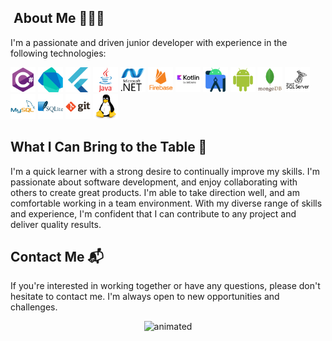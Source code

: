 <h2> About Me 🧑‍💻👋</h2>

I'm a passionate and driven junior developer with experience in the following technologies:

<div>
  <img src="https://github.com/devicons/devicon/blob/master/icons/csharp/csharp-original.svg" title="csharp" **alt="c#" width="40" height="40"/>
  <img src="https://github.com/devicons/devicon/blob/master/icons/dart/dart-original.svg" title="Dart" **alt="Dart" width="40" height="40"/>
  <img src="https://github.com/devicons/devicon/blob/master/icons/flutter/flutter-original.svg" title="Flutter" **alt="flutter" width="40" height="40"/>
  <img src="https://github.com/devicons/devicon/blob/master/icons/java/java-original-wordmark.svg" title="Java" **alt="java" width="40" height="40"/>
  <img src="https://github.com/devicons/devicon/blob/master/icons/dot-net/dot-net-original-wordmark.svg" title="dotnet" **alt="-net" width="40" height="40"/>
  <img src="https://github.com/devicons/devicon/blob/master/icons/firebase/firebase-plain-wordmark.svg" title="Firebase" **alt="firebase" width="40" height="40"/>
  <img src="https://github.com/devicons/devicon/blob/master/icons/kotlin/kotlin-original-wordmark.svg" title="Kotlin" **alt="kotlin" width="40" height="40"/>
  <img src="https://github.com/devicons/devicon/blob/master/icons/androidstudio/androidstudio-original.svg" title="Android Studio" **alt="AndroidStudio" width="40" height="40"/>
  <img src="https://github.com/devicons/devicon/blob/master/icons/android/android-original.svg" title = "Android" **alt="Android" width="40" height="40"/>
    <img src="https://github.com/devicons/devicon/blob/master/icons/mongodb/mongodb-original-wordmark.svg" title="Mongodb" **alt="Mongo" width="40" height="40"/>
    <img src="https://github.com/devicons/devicon/blob/master/icons/microsoftsqlserver/microsoftsqlserver-plain-wordmark.svg" title="SQLServer" **alt="MSSql" width="40" height="40"/>
    <img src="https://github.com/devicons/devicon/blob/master/icons/mysql/mysql-original-wordmark.svg" title="MySql" **alt="MYSQL" width="40" height="40"/>
    <img src="https://github.com/devicons/devicon/blob/master/icons/sqlite/sqlite-original-wordmark.svg" title="SqLite" **alt="sqlite" width="40" height="40"/>
  <img src="https://github.com/devicons/devicon/blob/master/icons/git/git-original-wordmark.svg" title="Git" **alt="git" width="40" height="40"/>
  <img src="https://github.com/devicons/devicon/blob/master/icons/linux/linux-original.svg" title="Linux" **alt="linux" width="40" height="40"/>
</div>

<h2>What I Can Bring to the Table 💪</h2>

I'm a quick learner with a strong desire to continually improve my skills. I'm passionate about software development, and enjoy collaborating with others to create great products. I'm able to take direction well, and am comfortable working in a team environment. With my diverse range of skills and experience, I'm confident that I can contribute to any project and deliver quality results.

<h2>Contact Me 📬</h2>

If you're interested in working together or have any questions, please don't hesitate to contact me. I'm always open to new opportunities and challenges.


<p align="center">
  <img src="https://i.makeagif.com/media/8-17-2015/ow6u2T.gif" alt="animated" />
</p>
